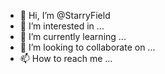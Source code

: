 - 👋 Hi, I’m @StarryField
- 👀 I’m interested in ...
- 🌱 I’m currently learning ...
- 💞️ I’m looking to collaborate on ...
- 📫 How to reach me ...

<!---
StarryField/StarryField is a ✨ special ✨ repository because its `README.md` (this file) appears on your GitHub profile.
You can click the Preview link to take a look at your changes.
--->
